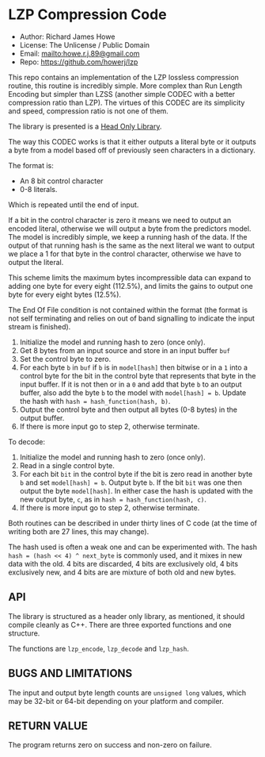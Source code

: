 # LZP Compression Code

* Author: Richard James Howe
* License: The Unlicense / Public Domain
* Email: <mailto:howe.r.j.89@gmail.com>
* Repo: <https://github.com/howerj/lzp>

This repo contains an implementation of the LZP lossless compression 
routine, this routine is incredibly simple. More complex than Run Length
Encoding but simpler than LZSS (another simple CODEC with a better compression
ratio than LZP). The virtues of this CODEC are its simplicity and speed,
compression ratio is not one of them.

The library is presented is a [Head Only Library](https://en.wikipedia.org/wiki/Header-only).

The way this CODEC works is that it either outputs a literal byte or it 
outputs a byte from a model based off of previously seen characters in a
dictionary. 

The format is:

* An 8 bit control character
* 0-8 literals.

Which is repeated until the end of input.

If a bit in the control character is zero it means we need to output an encoded
literal, otherwise we will output a byte from the predictors model. The model
is incredibly simple, we keep a running hash of the data. If the output of that
running hash is the same as the next literal we want to output we place a 1 for 
that byte in the control character, otherwise we have to output the literal.

This scheme limits the maximum bytes incompressible data can expand to adding
one byte for every eight (112.5%), and limits the gains to output one byte for 
every eight bytes (12.5%).

The End Of File condition is not contained within the format (the format is not
self terminating and relies on out of band signalling to indicate the input
stream is finished).

1. Initialize the model and running hash to zero (once only).
2. Get 8 bytes from an input source and store in an input buffer `buf`
3. Set the control byte to zero.
4. For each byte `b` in `buf` if `b` is in `model[hash]` then bitwise or in
a `1` into a control byte for the bit in the control byte that represents
that byte in the input buffer. If it is not then or in a `0` and add that byte
`b` to an output buffer, also add the byte `b` to the model with 
`model[hash] = b`. Update the hash with `hash = hash_function(hash, b)`.
5. Output the control byte and then output all bytes (0-8 bytes) in the
output buffer.
6. If there is more input go to step 2, otherwise terminate.

To decode:

1. Initialize the model and running hash to zero (once only).
2. Read in a single control byte.
3. For each bit `bit` in the control byte if the bit is zero read in
another byte `b` and set `model[hash] = b`. Output byte `b`. If the
bit `bit` was one then output the byte `model[hash]`. In either case the hash
is updated with the new output byte, `c`, as in 
`hash = hash_function(hash, c)`.
4. If there is more input go to step 2, otherwise terminate.

Both routines can be described in under thirty lines of C code (at the
time of writing both are 27 lines, this may change).

The hash used is often a weak one and can be experimented with. The hash
`hash = (hash << 4) ^ next_byte` is commonly used, and it mixes in new
data with the old. 4 bits are discarded, 4 bits are exclusively old, 4 bits
exclusively new, and 4 bits are are mixture of both old and new bytes.

## API

The library is structured as a header only library, as mentioned, it should
compile cleanly as C++. There are three exported functions and one structure.

The functions are `lzp_encode`, `lzp_decode` and `lzp_hash`. 

## BUGS AND LIMITATIONS

The input and output byte length counts are `unsigned long` values, which may
be 32-bit or 64-bit depending on your platform and compiler. 

## RETURN VALUE

The program returns zero on success and non-zero on failure.


